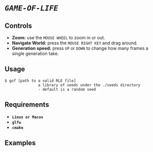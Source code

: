 # *`GAME-OF-LIFE`*

## Controls
- **Zoom:** use the `MOUSE WHEEL` to zoom in or out.
- **Navigate World:** press the `MOUSE RIGHT KEY` and drag around.
- **Generation speed:** press `UP` or `DOWN` to change how many frames a single generation take.

## Usage

```
$ gof [path to a valid RLE file]
               a library of seeds under the ./seeds directory
               - default is a random seed
```

## Requirements
- **`Linux or Macos`**
- **`glfw`**
- **`cmake`**

## Examples

